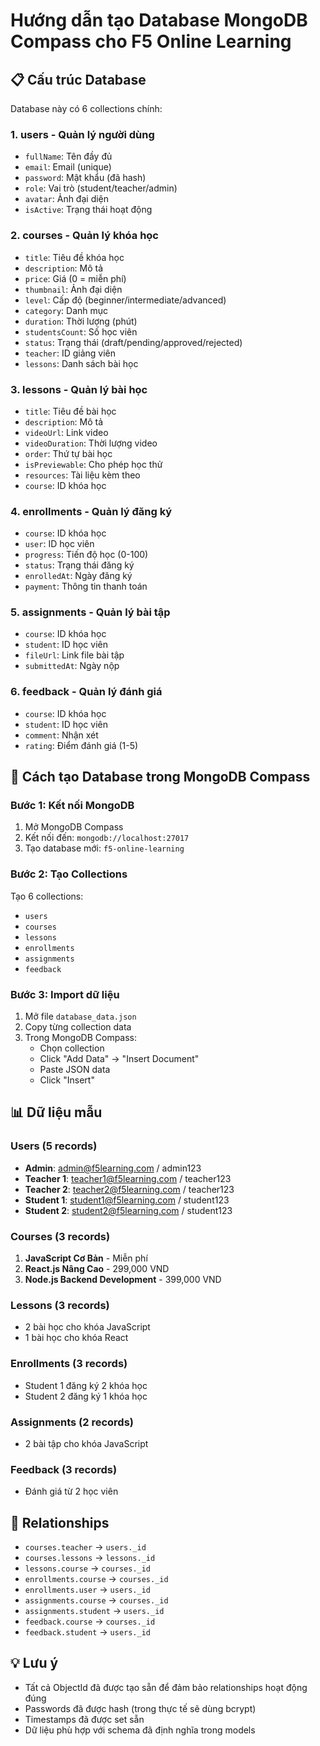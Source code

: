 # Hướng dẫn tạo Database MongoDB Compass cho F5 Online Learning

## 📋 Cấu trúc Database

Database này có 6 collections chính:

### 1. **users** - Quản lý người dùng
- `fullName`: Tên đầy đủ
- `email`: Email (unique)
- `password`: Mật khẩu (đã hash)
- `role`: Vai trò (student/teacher/admin)
- `avatar`: Ảnh đại diện
- `isActive`: Trạng thái hoạt động

### 2. **courses** - Quản lý khóa học
- `title`: Tiêu đề khóa học
- `description`: Mô tả
- `price`: Giá (0 = miễn phí)
- `thumbnail`: Ảnh đại diện
- `level`: Cấp độ (beginner/intermediate/advanced)
- `category`: Danh mục
- `duration`: Thời lượng (phút)
- `studentsCount`: Số học viên
- `status`: Trạng thái (draft/pending/approved/rejected)
- `teacher`: ID giảng viên
- `lessons`: Danh sách bài học

### 3. **lessons** - Quản lý bài học
- `title`: Tiêu đề bài học
- `description`: Mô tả
- `videoUrl`: Link video
- `videoDuration`: Thời lượng video
- `order`: Thứ tự bài học
- `isPreviewable`: Cho phép học thử
- `resources`: Tài liệu kèm theo
- `course`: ID khóa học

### 4. **enrollments** - Quản lý đăng ký
- `course`: ID khóa học
- `user`: ID học viên
- `progress`: Tiến độ học (0-100)
- `status`: Trạng thái đăng ký
- `enrolledAt`: Ngày đăng ký
- `payment`: Thông tin thanh toán

### 5. **assignments** - Quản lý bài tập
- `course`: ID khóa học
- `student`: ID học viên
- `fileUrl`: Link file bài tập
- `submittedAt`: Ngày nộp

### 6. **feedback** - Quản lý đánh giá
- `course`: ID khóa học
- `student`: ID học viên
- `comment`: Nhận xét
- `rating`: Điểm đánh giá (1-5)

## 🚀 Cách tạo Database trong MongoDB Compass

### Bước 1: Kết nối MongoDB
1. Mở MongoDB Compass
2. Kết nối đến: `mongodb://localhost:27017`
3. Tạo database mới: `f5-online-learning`

### Bước 2: Tạo Collections
Tạo 6 collections:
- `users`
- `courses`
- `lessons`
- `enrollments`
- `assignments`
- `feedback`

### Bước 3: Import dữ liệu
1. Mở file `database_data.json`
2. Copy từng collection data
3. Trong MongoDB Compass:
   - Chọn collection
   - Click "Add Data" → "Insert Document"
   - Paste JSON data
   - Click "Insert"

## 📊 Dữ liệu mẫu

### Users (5 records)
- **Admin**: admin@f5learning.com / admin123
- **Teacher 1**: teacher1@f5learning.com / teacher123
- **Teacher 2**: teacher2@f5learning.com / teacher123
- **Student 1**: student1@f5learning.com / student123
- **Student 2**: student2@f5learning.com / student123

### Courses (3 records)
1. **JavaScript Cơ Bản** - Miễn phí
2. **React.js Nâng Cao** - 299,000 VND
3. **Node.js Backend Development** - 399,000 VND

### Lessons (3 records)
- 2 bài học cho khóa JavaScript
- 1 bài học cho khóa React

### Enrollments (3 records)
- Student 1 đăng ký 2 khóa học
- Student 2 đăng ký 1 khóa học

### Assignments (2 records)
- 2 bài tập cho khóa JavaScript

### Feedback (3 records)
- Đánh giá từ 2 học viên

## 🔗 Relationships
- `courses.teacher` → `users._id`
- `courses.lessons` → `lessons._id`
- `lessons.course` → `courses._id`
- `enrollments.course` → `courses._id`
- `enrollments.user` → `users._id`
- `assignments.course` → `courses._id`
- `assignments.student` → `users._id`
- `feedback.course` → `courses._id`
- `feedback.student` → `users._id`

## 💡 Lưu ý
- Tất cả ObjectId đã được tạo sẵn để đảm bảo relationships hoạt động đúng
- Passwords đã được hash (trong thực tế sẽ dùng bcrypt)
- Timestamps đã được set sẵn
- Dữ liệu phù hợp với schema đã định nghĩa trong models 